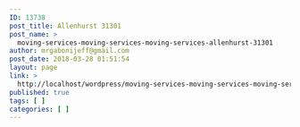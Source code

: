 ```yaml
---
ID: 13738
post_title: Allenhurst 31301
post_name: >
  moving-services-moving-services-moving-services-allenhurst-31301
author: mrgabonijeff@gmail.com
post_date: 2018-03-28 01:51:54
layout: page
link: >
  http://localhost/wordpress/moving-services-moving-services-moving-services-allenhurst-31301/
published: true
tags: [ ]
categories: [ ]
---
```

